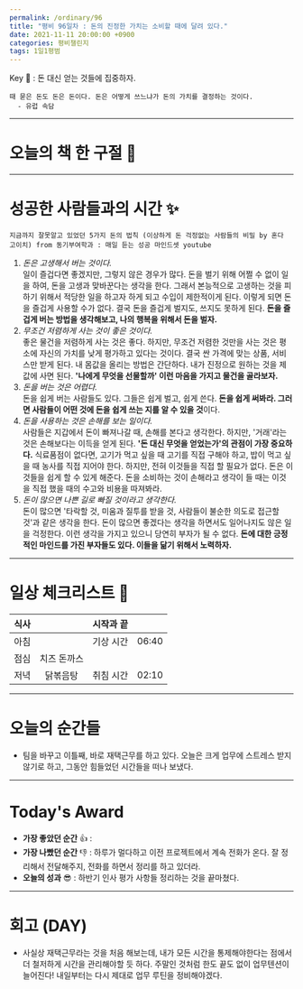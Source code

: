 ```yaml
---
permalink: /ordinary/96
title: "평비 96일차 : 돈의 진정한 가치는 소비할 때에 달려 있다."
date: 2021-11-11 20:00:00 +0900
categories: 평비챌린지
tags: 1일1평범
---  
```

Key 🔑 : 돈 대신 얻는 것들에 집중하자.  
```
때 묻은 돈도 돈은 돈이다. 돈은 어떻게 쓰느냐가 돈의 가치를 결정하는 것이다.
  - 유럽 속담
```

---
# 오늘의 책 한 구절 📕

---
# 성공한 사람들과의 시간 ✨
`지금까지 잘못알고 있었던 5가지 돈의 법칙 (이상하게 돈 걱정없는 사람들의 비밀 by 혼다 고이치) from 동기부여학과 : 매일 듣는 성공 마인드셋 youtube`  
1. *돈은 고생해서 버는 것이다.*  
일이 즐겁다면 좋겠지만, 그렇지 않은 경우가 많다. 돈을 벌기 위해 어쩔 수 없이 일을 하여, 돈을 고생과 맞바꾼다는 생각을 한다. 그래서 본능적으로 고생하는 것을 피하기 위해서 적당한 일을 하고자 하게 되고 수입이 제한적이게 된다. 이렇게 되면 돈을 즐겁게 사용할 수가 없다. 결국 돈을 즐겁게 벌지도, 쓰지도 못하게 된다. **돈을 즐겁게 버는 방법을 생각해보고, 나의 행복을 위해서 돈을 벌자.**  
2. *무조건 저렴하게 사는 것이 좋은 것이다.*  
좋은 물건을 저렴하게 사는 것은 좋다. 하지만, 무조건 저렴한 것만을 사는 것은 평소에 자신의 가치를 낮게 평가하고 있다는 것이다. 결국 싼 가격에 맞는 상품, 서비스만 받게 된다. 내 몸값을 올리는 방법은 간단하다. 내가 진정으로 원하는 것을 제 값에 사면 된다. **'나에게 무엇을 선물할까' 이런 마음을 가지고 물건을 골라보자.**  
3. *돈을 버는 것은 어렵다.*  
돈을 쉽게 버는 사람들도 있다. 그들은 쉽게 벌고, 쉽게 쓴다. **돈을 쉽게 써봐라. 그러면 사람들이 어떤 것에 돈을 쉽게 쓰는 지를 알 수 있을 것**이다.  
4. *돈을 사용하는 것은 손해를 보는 일이다.*  
사람들은 지갑에서 돈이 빠져나갈 때, 손해를 본다고 생각한다. 하지만, '거래'라는 것은 손해보다는 이득을 얻게 된다. **'돈 대신 무엇을 얻었는가'의 관점이 가장 중요하다.** 식료품점이 없다면, 고기가 먹고 싶을 때 고기를 직접 구해야 하고, 밥이 먹고 싶을 때 농사를 직접 지어야 한다. 하지만, 전혀 이것들을 직접 할 필요가 없다. 돈은 이것들을 쉽게 할 수 있게 해준다. 돈을 소비하는 것이 손해라고 생각이 들 때는 이것을 직접 했을 때의 수고와 비용을 따져봐라.  
5. *돈이 많으면 나쁜 길로 빠질 것이라고 생각한다.*  
돈이 많으면 '타락할 것, 미움과 질투를 받을 것, 사람들이 불순한 의도로 접근할 것'과 같은 생각을 한다. 돈이 많으면 좋겠다는 생각을 하면서도 일어나지도 않은 일을 걱정한다. 이런 생각을 가지고 있으니 당연히 부자가 될 수 없다. **돈에 대한 긍정적인 마인드를 가진 부자들도 있다. 이들을 닮기 위해서 노력하자.**

---
# 일상 체크리스트 📃

| 식사 |  | 시작과 끝 |  |
|:----:|:----:|:----:|:----:|
| 아침 |  | 기상 시간 | 06:40 |
| 점심 | 치즈 돈까스 |  |  |
| 저녁 | 닭볶음탕 | 취침 시간 | 02:10 |

---
# 오늘의 순간들
- 팀을 바꾸고 이틀째, 바로 재택근무를 하고 있다. 오늘은 크게 업무에 스트레스 받지 않기로 하고, 그동안 힘들었던 시간들을 떠나 보냈다.

---
# Today's Award
- **가장 좋았던 순간** 👍 : 
- **가장 나빴던 순간** 👎 : 하루가 멀다하고 이전 프로젝트에서 계속 전화가 온다. 잘 정리해서 전달해주지, 전화를 하면서 정리를 하고 있더라.  
- **오늘의 성과** 😎 : 하반기 인사 평가 사항들 정리하는 것을 끝마쳤다.

---
# 회고 (DAY)
- 사실상 재택근무라는 것을 처음 해보는데, 내가 모든 시간을 통제해야한다는 점에서 더 철저하게 시간을 관리해야할 듯 하다. 주말인 것처럼 한도 끝도 없이 업무텐션이 늘어진다! 내일부터는 다시 제대로 업무 루틴을 정비해야겠다.
